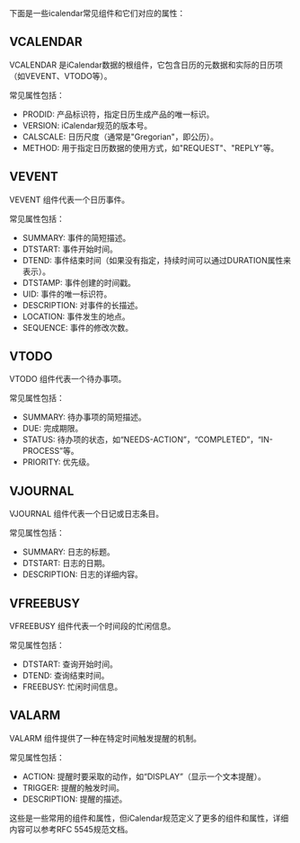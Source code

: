 下面是一些icalendar常见组件和它们对应的属性：

## VCALENDAR
VCALENDAR 是iCalendar数据的根组件，它包含日历的元数据和实际的日历项（如VEVENT、VTODO等）。

常见属性包括：
- PRODID: 产品标识符，指定日历生成产品的唯一标识。 
- VERSION: iCalendar规范的版本号。 
- CALSCALE: 日历尺度（通常是"Gregorian"，即公历）。 
- METHOD: 用于指定日历数据的使用方式，如"REQUEST"、"REPLY"等。
## VEVENT
VEVENT 组件代表一个日历事件。

常见属性包括：
- SUMMARY: 事件的简短描述。 
- DTSTART: 事件开始时间。 
- DTEND: 事件结束时间（如果没有指定，持续时间可以通过DURATION属性来表示）。 
- DTSTAMP: 事件创建的时间戳。 
- UID: 事件的唯一标识符。 
- DESCRIPTION: 对事件的长描述。 
- LOCATION: 事件发生的地点。 
- SEQUENCE: 事件的修改次数。
## VTODO
VTODO 组件代表一个待办事项。

常见属性包括：
- SUMMARY: 待办事项的简短描述。
- DUE: 完成期限。 
- STATUS: 待办项的状态，如“NEEDS-ACTION”，“COMPLETED”，“IN-PROCESS”等。 
- PRIORITY: 优先级。
## VJOURNAL
VJOURNAL 组件代表一个日记或日志条目。

常见属性包括：
- SUMMARY: 日志的标题。 
- DTSTART: 日志的日期。 
- DESCRIPTION: 日志的详细内容。
## VFREEBUSY
VFREEBUSY 组件代表一个时间段的忙闲信息。

常见属性包括：
- DTSTART: 查询开始时间。 
- DTEND: 查询结束时间。 
- FREEBUSY: 忙闲时间信息。
## VALARM
VALARM 组件提供了一种在特定时间触发提醒的机制。

常见属性包括：
- ACTION: 提醒时要采取的动作，如“DISPLAY”（显示一个文本提醒）。 
- TRIGGER: 提醒的触发时间。 
- DESCRIPTION: 提醒的描述。

这些是一些常用的组件和属性，但iCalendar规范定义了更多的组件和属性，详细内容可以参考RFC 5545规范文档。